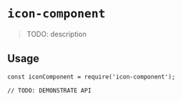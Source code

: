 # `icon-component`

> TODO: description

## Usage

```
const iconComponent = require('icon-component');

// TODO: DEMONSTRATE API
```
